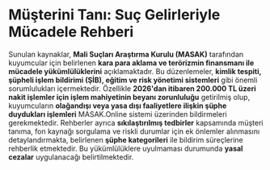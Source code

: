 # Müşterini Tanı: Suç Gelirleriyle Mücadele Rehberi

Sunulan kaynaklar, **Mali Suçları Araştırma Kurulu (MASAK)** tarafından kuyumcular için belirlenen **kara para aklama ve terörizmin finansmanı ile mücadele yükümlülüklerini** açıklamaktadır. Bu düzenlemeler, **kimlik tespiti, şüpheli işlem bildirimi (ŞİB), eğitim ve risk yönetimi sistemleri** gibi önemli sorumlulukları içermektedir. Özellikle **2026'dan itibaren 200.000 TL üzeri nakit işlemler için işlem mahiyetinin beyanı zorunluluğu** getirilmiş olup, kuyumcuların **olağandışı veya yasa dışı faaliyetlere ilişkin şüphe duydukları işlemleri** MASAK.Online sistemi üzerinden bildirmeleri gerekmektedir. Rehberler ayrıca **sıkılaştırılmış tedbirler** kapsamında müşteri tanıma, fon kaynağı sorgulama ve riskli durumlar için ek önlemler alınmasını detaylandırmakta, belirlenen **şüphe kategorileri** ile bildirim süreçlerine rehberlik etmektedir. Bu yükümlülüklere uyulmaması durumunda **yasal cezalar** uygulanacağı belirtilmektedir.
